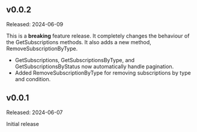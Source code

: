 ## v0.0.2

Released: 2024-06-09

This is a **breaking** feature release. It completely changes the behaviour of the GetSubscriptions methods. It also adds a new method, RemoveSubscriptionByType.

- GetSubscriptions, GetSubscriptionsByType, and GetSubscriptionsByStatus now automatically handle pagination.
- Added RemoveSubscriptionByType for removing subscriptions by type and condition.

## v0.0.1

Released: 2024-06-07

Initial release
